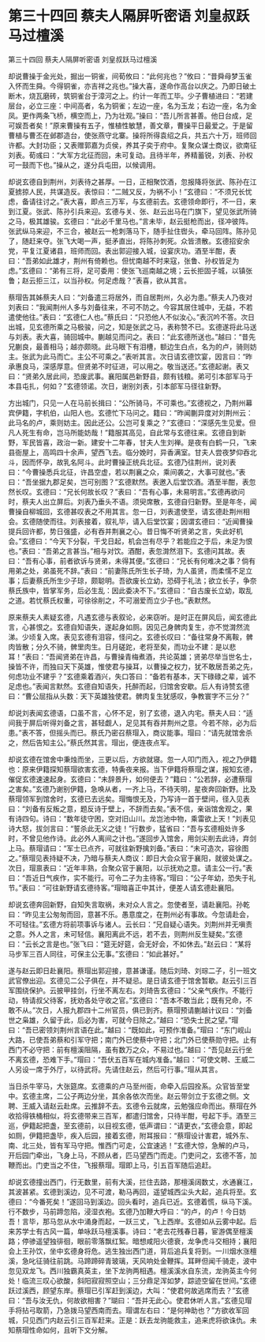# 第三十四回        蔡夫人隔屏听密语        刘皇叔跃马过檀溪

第三十四回        蔡夫人隔屏听密语        刘皇叔跃马过檀溪


却说曹操于金光处，掘出一铜雀，间荀攸曰：“此何兆也？”攸曰：“昔舜母梦玉雀入怀而生舜。今得铜雀，亦吉祥之兆也。”操大喜，遂命作高台以庆之。乃即日破土断木，烧瓦磨砖，筑铜雀台于漳河之上。约计一年而工毕。少子曹植进曰：“若建层台，必立三座：中间高者，名为铜雀；左边一座，名为玉龙；右边一座，名为金凤。更作两条飞桥，横空而上，乃为壮观。”操曰：“吾儿所言甚善。他日台成，足可娱吾者矣！”原来曹操有五子，惟植性敏慧，善文章，曹操平日最爱之。于是留曹植与曹丕在邺郡造台，使张燕守北寨。操将所得袁绍之兵，共五六十万，班师回许都。大封功臣；又表赠郭嘉为贞侯，养其子奕于府中。复聚众谋士商议，欲南征刘表。荀彧曰：“大军方北征而回，未可复动。且待半年，养精蓄锐，刘表、孙权可一鼓而下也。”操从之，遂分兵屯田，以候调用。


却说玄德自到荆州，刘表待之甚厚。一日，正相聚饮酒，忽报降将张武、陈孙在江夏掳掠人民，共谋造反。表惊曰：“二贼又反，为祸不小！”玄德曰：“不须兄长忧虑，备请往讨之。”表大喜，即点三万军，与玄德前去。玄德领命即行，不一日，来到江夏。张武、陈孙引兵来迎。玄德与关、张、赵云出马在门旗下，望见张武所骑之马，极其雄骏。玄德曰：“此必千里马也。”言未毕，赵云挺枪而出，径冲彼阵。张武纵马来迎，不三合，被赵云一枪刺落马下，随手扯住辔头，牵马回阵。陈孙见了，随赶来夺。张飞大喝一声，挺矛直出，将陈孙刺死。众皆溃散。玄德招安余党，平复江夏诸县，班师而回。表出郭迎接入城，设宴庆功。酒至半酣，表曰：“吾弟如此雄才，荆州有倚赖也。但忧南越不时来寇，张鲁、孙权皆足为虑。”玄德曰：“弟有三将，足可委用：使张飞巡南越之境；云长拒固子城，以镇张鲁；赵云拒三江，以当孙权。何足虑哉？”表喜，欲从其言。


蔡瑁告其姊蔡夫人曰：“刘备遣三将居外，而自居荆州，久必为患。”蔡夫人乃夜对刘表曰：“我闻荆州人多与刘备往来，不可不防之。今容其居住城中，无益，不若遣使他往。”表曰：“玄德仁人也。”蔡氏曰：“只恐他人不似汝心。”表沉吟不答。次日出城，见玄德所乘之马极骏，问之，知是张武之马，表称赞不已。玄德遂将此马送与刘表。表大喜，骑回城中。蒯越见而问之。表曰：“此玄德所送也。”越曰：“昔先兄蒯良，最善相马；越亦颇晓。此马眼下有泪槽，额边生白点，名为的卢，骑则妨主。张武为此马而亡。主公不可乘之。”表听其言。次日请玄德饮宴，因言曰：“昨承惠良马，深感厚意。但贤弟不时征进，可以用之。敬当送还。”玄德起谢。表又曰：“贤弟久居此间，恐废武事。襄阳属邑新野县，颇有钱粮。弟可引本部军马于本县屯扎，何如？”玄德领诺。次日，谢别刘表，引本部军马径往新野。


方出城门，只见一人在马前长揖曰：“公所骑马，不可乘也。”玄德视之，乃荆州幕宾伊籍，字机伯，山阳人也。玄德忙下马问之。籍曰：“昨闻蒯异度对刘荆州云：此马名的卢，乘则妨主。因此还公。公岂可复乘之？”玄德曰：“深感先生见爱。但凡人死生有命，岂马所能妨哉！”籍服其高见，自此常与玄德往来。玄德自到新野，军民皆喜，政治一新。建安十二年春，甘夫人生刘禅。是夜有白鹤一只，飞来县衙屋上，高鸣四十余声，望西飞去。临分娩时，异香满室。甘夫人尝夜梦仰吞北斗，因而怀孕，故乳名阿斗。此时曹操正统兵北征。玄德乃往荆州，说刘表曰：“今曹操悉兵北征，许昌空虚，若以荆襄之众，乘间袭之，大事可就也。”表曰：“吾坐据九郡足矣，岂可别图？”玄德默然。表邀入后堂饮酒。酒至半酣，表忽然长叹。玄德曰：“兄长何故长叹？”表曰：“吾有心事，未易明言。”玄德再欲问时，蔡夫人出立屏后。刘表乃垂头不语。须臾席散，玄德自归新野。至是年冬，闻曹操自柳城回，玄德甚叹表之不用其言。忽一日，刘表遣使至，请玄德赴荆州相会。玄德随使而往。刘表接着，叙礼毕，请入后堂饮宴；因谓玄德曰：“近闻曹操提兵回许都，势日强盛，必有吞并荆襄之心。昔日悔不听贤弟之言，失此好机会。”玄德曰：“今天下分裂，干戈日起，机会岂有尽乎？若能应之于后，未足为恨也。”表曰：“吾弟之言甚当。”相与对饮。酒酣，表忽潸然泪下。玄德问其故。表曰：“吾有心事，前者欲诉与贤弟，未得其便。”玄德曰：“兄长有何难决之事？倘有用弟之处，弟虽死不辞。”表曰：“前妻陈氏所生长子琦，为人虽贤，而柔懦不足立事；后妻蔡氏所生少子琼，颇聪明。吾欲废长立幼，恐碍于礼法；欲立长子，争奈蔡氏族中，皆掌军务，后必生乱：因此委决不下。”玄德曰：“自古废长立幼，取乱之道。若忧蔡氏权重，可徐徐削之，不可溺爱而立少子也。”表默然。


原来蔡夫人素疑玄德，凡遇玄德与表叙论，必来窃听。是时正在屏风后，闻玄德此言，心甚恨之。玄德自知语失，遂起身如厕。因见己身髀肉复生，亦不觉潸然流涕。少顷复入席。表见玄德有泪容，怪问之。玄德长叹曰：“备往常身不离鞍，髀肉皆散；分久不骑，髀里肉生。日月磋跎，老将至矣，而功业不建：是以悲耳！”表曰：“吾闻贤弟在许昌，与曹操青梅煮酒，共论英雄；贤弟尽举当世名士，操皆不许，而独曰天下英雄，惟使君与操耳，以曹操之权力，犹不敢居吾弟之先，何虑功业不建乎？”玄德乘着酒兴，失口答曰：“备若有基本，天下碌碌之辈，诚不足虑也。”表闻言默然。玄德自知语失，托醉而起，归馆舍安歇。后人有诗赞玄德曰：“曹公屈指从头数：天下英雄独使君。髀肉复生犹感叹，争教寰字不三分？”


却说刘表闻玄德语，口虽不言，心怀不足，别了玄德，退入内宅。蔡夫人曰：“适间我于屏后听得刘备之言，甚轻觑人，足见其有吞并荆州之意。今若不除，必为后患。”表不答，但摇头而已。蔡氏乃密召蔡瑁入，商议能事。瑁曰：“请先就馆舍杀之，然后告知主公。”蔡氏然其言。瑁出，便连夜点军。


却说玄德在馆舍中秉烛而坐，三更以后，方欲就寝。忽一人叩门而入，视之乃伊籍也：原来伊籍探知蔡瑁欲害玄德，特夤夜来报。当下伊籍将蔡瑁之谋，报知玄德，催促玄德速速起身。玄德曰：“未辞景升，如何便去？”籍曰：“公若辞，必遭蔡瑁之害矣。”玄德乃谢别伊籍，急唤从者，一齐上马，不待天明，星夜奔回新野。比及蔡瑁领军到馆舍时，玄德已去远矣。瑁悔恨无及，乃写诗一首于壁间，径入见表曰：“刘备有反叛之意，题反诗于壁上，不辞而去矣。”表不信，亲诣馆舍观之，果有诗四句。诗曰：“数年徒守困，空对旧山川。龙岂池中物，乘雷欲上天！”刘表见诗大怒，拔剑言曰：“誓杀此无义之徒！”行数步，猛省曰：“吾与玄德相处许多时，不曾见他作诗。此必外人离间之计也。”遂回步入馆舍，用剑尖削去此诗，弃剑上马。蔡瑁请曰：“军士已点齐，可就往新野擒刘备。”表曰：“未可造次，容徐图之。”蔡瑁见表持疑不决，乃暗与蔡夫人商议：即日大会众官于襄阳，就彼处谋之。次日，瑁禀表曰：“近年丰熟，合聚众官于襄阳，以示抚劝之意。请主公一行。”表曰：“吾近日气疾作，实不能行。可令二子为主待客。”瑁曰：“公子年幼，恐失于礼节。”表曰：“可往新野请玄德待客。”瑁暗喜正中其计，便差人请玄德赴襄阳。


却说玄德奔回新野，自知失言取祸，未对众人言之。忽使者至，请赴襄阳。孙乾曰：“昨见主公匆匆而回，意甚不乐。愚意度之，在荆州必有事故。今忽请赴会，不可轻往。”玄德方将前项事诉与诸人。云长曰：“兄自疑心语失。刘荆州并无嗔责之意。外人之言，未可轻信。襄阳离此不远，若不去，则荆州反生疑矣。”玄德曰：“云长之言是也。”张飞曰：“筵无好筵，会无好会，不如休去。”赵云曰：“某将马步军三百人同往，可保主公无事。”玄德曰：“如此甚好。”


遂与赵云即日赴襄阳。蔡瑁出郭迎接，意甚谦谨。随后刘琦、刘琮二子，引一班文武官僚出迎。玄德见二公子俱在，并不疑忌。是日请玄德于馆舍暂歇。赵云引三百军围绕保护。云披甲挂剑，行坐不离左右。刘琦告玄德曰：“父亲气疾作。不能行动，特请叔父待客，抚劝各处守收之官。”玄德曰：“吾本不敢当此；既有兄命，不敢不从。”次日，人报九郡四十二州官员，俱已到齐。蔡瑁预请蒯越计议曰：“刘备世之枭雄，久留于此，后必为害，可就今日除之。”越曰：“恐失士民之望。”瑁曰：“吾已密领刘荆州言语在此。”越曰：“既如此，可预作准备。”瑁曰：“东门岘山大路，已使吾弟蔡和引军守把；南门外已使蔡中守把；北门外已使蔡勋守把。止有西门不必守把：前有檀溪阻隔，虽有数万之众，不易过也。”越曰：“吾见赵云行坐不离玄德，恐难下手。”瑁曰：“吾伏五百军在城内准备。”越曰：“可使文聘、王威二人另设一席于外厅，以待武将。先请住赵云，然后可行事。”瑁从其言。


当日杀牛宰马，大张筵席。玄德乘的卢马至州衙，命牵入后园拴系。众官皆至堂中。玄德主席，二公子两边分坐，其余各依次而坐。赵云带剑立于玄德之侧。文聘、王威入请赵云赴席。云推辞不去。玄德令云就席，云勉强应命而出。蔡瑁在外收拾得铁桶相似，将玄德带来三百军，都遣归馆舍，只待半酣，号起下手。酒至三巡，伊籍起把盏，至玄德前，以目视玄德，低声谓曰：“请更衣，”玄德会意，即起如厕，伊籍把盏毕，疾入后园，接着玄德，附耳报曰：“蔡瑁设计害君，城外东、南、北三处，皆有军马守把。惟西门可走，公宜速逃！”玄德大惊，急解的卢马，开后园门牵出，飞身上马，不顾从者，匹马望西门而走。门吏问之，玄德不答，加鞭而出。门吏当之不住，飞报蔡瑁。瑁即上马，引五百军随后追赶。


却说玄德撞出西门，行无数里，前有大溪，拦住去路，那檀溪阔数丈，水通襄江，其波甚紧。玄德到溪边，见不可渡，勒马再回，遥望城西尘头大起，追兵将至。玄德曰：“今番死矣！”遂回马到溪边。回头看时，追兵已近。玄德着慌，纵马下溪。行不数步，马前蹄忽陷，浸湿衣袍。玄德乃加鞭大呼曰：“的卢，的卢！今日妨吾！言毕，那马忽从水中涌身而起，一跃三丈，飞上西岸。玄德如从云雾中起。后来苏学士有古风一篇，单咏跃马檀溪事。诗曰：“老去花残春日暮，宦游偶至檀溪路；停骖遥望独徘徊，眼前零落飘红絮。暗想咸阳火德衰，龙争虎斗交相持；襄阳会上王孙饮，坐中玄德身将危。逃生独出西门道，背后追兵复将到。一川烟水涨檀溪，急叱征骑往前跳。马蹄蹄碎青玻璃，天风响处金鞭挥。耳畔但闻千骑走，波中忽见双龙飞。西川独霸真英主，坐下龙驹两相遇。檀溪溪水自东流，龙驹英主今何处！临流三叹心欲酸，斜阳寂寂照空山；三分鼎足浑如梦，踪迹空留在世间。”玄德跃过溪西，顾望东岸。蔡瑁已引军赶到溪边，大叫：“使君何故逃席而去？”玄德曰：“吾与汝无仇，何故欲相害？”瑚曰：“吾并无此心。使君休听人言。”玄德见瑁手将拈弓取箭，乃急拨马望西南而去。瑁谓左右曰：“是何神助也？”方欲收军回城，只见西门内赵云引三百军赶来。正是：跃去龙驹能救主，追来虎将欲诛仇。未知蔡瑁性命如何，且听下文分解。